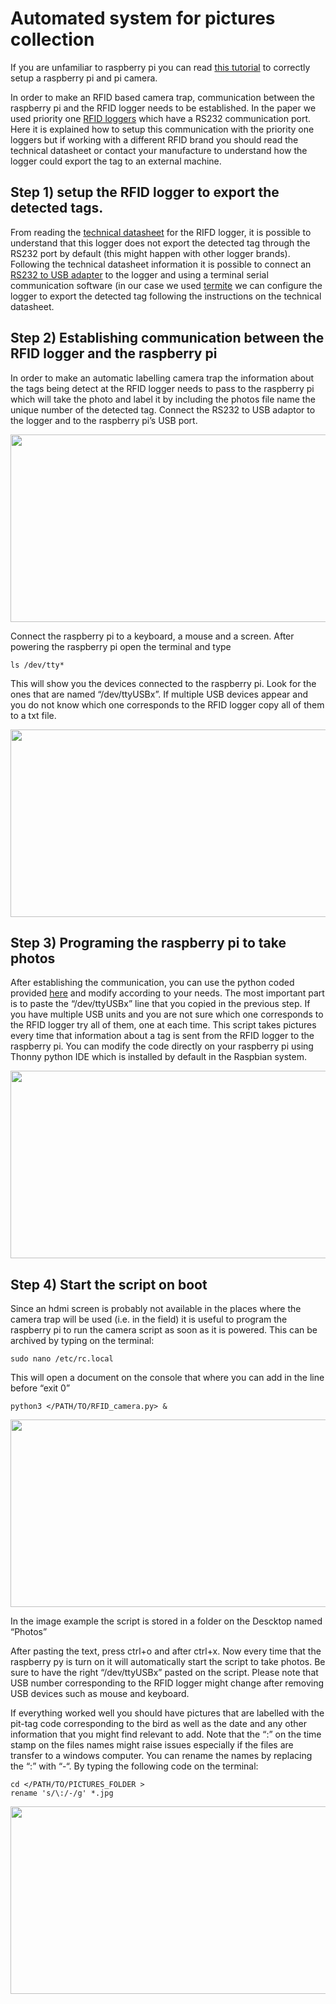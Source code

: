 # Automated system for pictures collection

If you are unfamiliar to raspberry pi you can read [this tutorial](https://github.com/AndreCFerreira/Weaver_individualID/tree/master/Automated_pictures_collection/Setting_up_raspberry_pi) to correctly setup a raspberry pi and pi camera.

In order to make an RFID based camera trap, communication between the raspberry pi and the RFID logger needs to be established. In the paper we used priority one [RFID loggers](http://www.priority1design.com.au/shopfront/index.php?main_page=product_info&cPath=1&products_id=29&zenid=u8jajja1gqub656pkmc9h8d1k7) which have a RS232 communication port. Here it is explained how to setup this communication with the priority one loggers but if working with a different RFID brand you should read the technical datasheet or contact your manufacture to understand how the logger could export the tag to an external machine.

## Step 1) setup the RFID logger to export the detected tags.
From reading the [technical datasheet](http://www.priority1design.com.au/rfidlog_rfid_data_logger.pdf) for the RIFD logger, it is possible to understand that this logger does not export the detected tag through the RS232 port by default (this might happen with other logger brands). Following the technical datasheet information it is possible to connect an [RS232 to USB adapter]( https://en.wikipedia.org/wiki/USB_adapter#/media/File:FTDI_USB_SERIAL.jpg) to the logger and using a terminal serial communication software (in our case we used [termite]( https://www.compuphase.com/software_termite.htm) we can configure the logger to export the detected tag following the instructions on the technical datasheet.

## Step 2) Establishing communication between the RFID logger and the raspberry pi
In order to make an automatic labelling camera trap the information about the tags being detect at the RFID logger needs to pass to the raspberry pi which will take the photo and label it by including the photos file name the unique number of the detected tag. 
Connect the RS232 to USB adaptor to the logger and to the raspberry pi’s USB port. 

<p align="center">
<img src="https://github.com/AndreCFerreira/Weaver_individualID/blob/master/Automated_pictures_collection/Images/Setup_pi_camera.JPG" width="600" height="300" />
</p>

Connect the raspberry pi to a keyboard, a mouse and a screen. After powering the raspberry pi open the terminal and type

```console
ls /dev/tty*
```
This will show you the devices connected to the raspberry pi. Look for the ones that are named “/dev/ttyUSBx”. If multiple USB devices appear and you do not know which one corresponds to the RFID logger copy all of them to a txt file.

<p align="center">
<img src="https://github.com/AndreCFerreira/Weaver_individualID/blob/master/Automated_pictures_collection/Images/ls_USB.png" width="600" height="300" />
</p>
 

## Step 3) Programing the raspberry pi to take photos
After establishing the communication, you can use the python coded provided [here](https://github.com/AndreCFerreira/Weaver_individualID/blob/master/Automated_pictures_collection/RFID_camera.py) and modify according to your needs. The most important part is to paste the “/dev/ttyUSBx” line that you copied in the previous step. If you have multiple USB units and you are not sure which one corresponds to the RFID logger try all of them, one at each time. This script takes pictures every time that information about a tag is sent from the RFID logger to the raspberry pi. You can modify the code directly on your raspberry pi using Thonny python IDE which is installed by default in the Raspbian system.
 
<p align="center">
<img src="https://github.com/AndreCFerreira/Weaver_individualID/blob/master/Automated_pictures_collection/Images/Thonny_script.png" width="600" height="300" />
</p>

## Step 4) Start the script on boot 
Since an hdmi screen is probably not available in the places where the camera trap will be used (i.e. in the field) it is useful to program the raspberry pi to run the camera script as soon as it is powered. This can be archived by typing on the terminal:

```console
sudo nano /etc/rc.local
```

This will open a document on the console that where you can add in the line before “exit 0”

```console
python3 </PATH/TO/RFID_camera.py> &
```

<p align="center">
<img src="https://github.com/AndreCFerreira/Weaver_individualID/blob/master/Automated_pictures_collection/Images/script_on_boot.png" width="600" height="300" />
</p>

In the image example the script is stored in a folder on the Descktop named “Photos”
 
After pasting the text, press ctrl+o and after ctrl+x. Now every time that the raspberry py is turn on it will automatically start the script to take photos. Be sure to have the right “/dev/ttyUSBx” pasted on the script. Please note that USB number corresponding to the RFID logger might change after removing USB devices such as mouse and keyboard.

If everything worked well you should have pictures that are labelled with the pit-tag code corresponding to the bird as well as the date and any other information that you might find relevant to add. Note that the “:” on the time stamp on the files names might raise issues especially if the files are transfer to a windows computer. You can rename the names by replacing the “:” with “-“. By typing the following code on the terminal:

```console
cd </PATH/TO/PICTURES_FOLDER >
rename 's/\:/-/g' *.jpg
```

<p align="center">
<img src="https://github.com/AndreCFerreira/Weaver_individualID/blob/master/Automated_pictures_collection/Images/images.png" width="600" height="300" />
</p>


